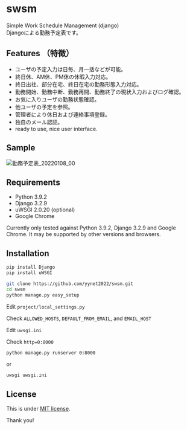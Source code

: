 # swsm
Simple Work Schedule Management (django)  
Djangoによる勤務予定表です。

## Features （特徴）
- ユーザの予定入力は日毎、月一括などが可能。
- 終日休、AM休、PM休の休暇入力対応。
- 終日出社、部分在宅、終日在宅の勤務形態入力対応。
- 勤務開始、勤務中断、勤務再開、勤務終了の現状入力およびログ確認。
- お気に入りユーザの勤務状態確認。
- 他ユーザの予定を参照。
- 管理者により休日および連絡事項登録。
- 独自のメール認証。
- ready to use, nice user interface.

## Sample
![勤務予定表_20220108_00](https://user-images.githubusercontent.com/97294053/148630638-645ba1fc-d823-435f-97b8-d4c4a2d092c3.png)

## Requirements
* Python 3.9.2
* Django 3.2.9
* uWSGI 2.0.20 (optional)
* Google Chrome

Currently only tested against Python 3.9.2, Django 3.2.9 and Google Chrome.
It may be supported by other versions and browsers.

## Installation
```bash
pip install Django
pip install uWSGI
```

```bash
git clone https://github.com/yynet2022/swsm.git
cd swsm
python manage.py easy_setup 
```

Edit `project/local_settings.py`

Check `ALLOWED_HOSTS`, `DEFAULT_FROM_EMAIL`, and `EMAIL_HOST`

Edit `uwsgi.ini`

Check `http=0:8000`

```bash
python manage.py runserver 0:8000
```
or
 
```bash
uwsgi uwsgi.ini 
```

## License
This is under [MIT license](https://en.wikipedia.org/wiki/MIT_License).


Thank you!
